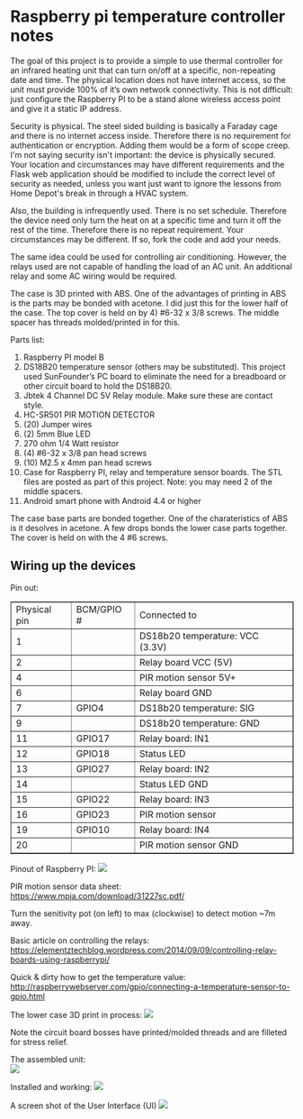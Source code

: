 # Raspberry pi temperature controller notes

The goal of this project is to provide a simple to use thermal controller for an infrared heating unit that can turn on/off at a specific, non-repeating date and time.  The physical location does not have internet access, so the unit must provide 100% of it’s own network connectivity. This is not difficult:  just configure the Raspberry PI to be a stand alone wireless access point and give it a static IP address. 

Security is physical.  The steel sided building is basically a Faraday cage and there is no internet access inside. Therefore there is no requirement for authentication or encryption. Adding them would be a form of scope creep.  I'm not saying security isn't important: the device is physically secured.  Your location and circumstances may have different requirements and the Flask web application should be modified to include the correct level of security as needed, unless you want just want to ignore the lessons from Home Depot's break in through a HVAC system. 

Also, the building is infrequently used.  There is no set schedule.  Therefore the device need only turn the heat on at a specific time and turn it off the rest of the time.  Therefore there is no repeat requirement.  Your circumstances may be different. If so, fork the code and add your needs.

The same idea could be used for controlling air conditioning.  However, the relays used are not capable of handling the load of an AC unit.  An additional relay and some AC wiring would be required.

The case is 3D printed with ABS.  One of the advantages of printing in ABS is the parts may be bonded with acetone.  I did just this for the lower half of the case.  The top cover is held on by 4) #6-32 x 3/8 screws.  The middle spacer has threads molded/printed in for this.

Parts list:
1. Raspberry PI model B
1. DS18B20 temperature sensor (others may be substituted). This project used SunFounder’s PC board to eliminate the need for a breadboard or other circuit board to hold the DS18B20.
1. Jbtek 4 Channel DC 5V Relay module.  Make sure these are contact style.
1. HC-SR501 PIR MOTION DETECTOR
1. (20) Jumper wires 
1. (2) 5mm Blue LED
1. 270 ohm 1/4 Watt resistor
1. (4) #6-32 x 3/8 pan head screws 
1. (10) M2.5 x 4mm pan head screws 
1. Case for Raspberry PI, relay and temperature sensor boards.  The STL files are posted as part of this project.  Note:  you may need 2 of the middle spacers.  
1. Android smart phone with Android 4.4 or higher 

The case base parts are bonded together.  One of the charateristics of ABS is it desolves in acetone.  A few drops bonds the lower case parts together. The cover is held on with the 4 #6 screws.

## Wiring up the devices

Pin out:
<table border=1><tr>
<td>Physical pin</td>
<td>BCM/GPIO #</td>
<td>Connected to</td></tr>
<tr><td>1</td><td></td><td>DS18b20 temperature: VCC (3.3V)</td></tr>
<tr><td>2</td><td></td><td>Relay board VCC (5V)</td></tr>
<tr><td>4</td><td></td><td>PIR motion sensor 5V+</td></tr>
<tr><td>6</td><td></td><td>Relay board GND</td></tr>
<tr><td>7</td><td>GPIO4</td><td>DS18b20 temperature: SIG</td></tr>
<tr><td>9</td><td></td><td>DS18b20 temperature: GND</td></tr>
<tr><td>11</td><td>GPIO17</td><td>Relay board: IN1</td></tr>
<tr><td>12</td><td>GPIO18</td><td>Status LED</td></tr>
<tr><td>13</td><td>GPIO27</td><td>Relay board: IN2</td></tr>
<tr><td>14</td><td></td><td>Status LED GND</td></tr>
<tr><td>15</td><td>GPIO22</td><td>Relay board: IN3</td></tr>
<tr><td>16</td><td>GPIO23</td><td>PIR motion sensor</td></tr>
<tr><td>19</td><td>GPIO10</td><td>Relay board: IN4</td></tr>
<tr><td>20</td><td></td><td>PIR motion sensor GND</td></tr>
</table>

Pinout of Raspberry PI:
![](https://az835927.vo.msecnd.net/sites/iot/Resources/images/PinMappings/RP2_Pinout.png)

PIR motion sensor data sheet:
<https://www.mpja.com/download/31227sc.pdf/>

Turn the senitivity pot (on left) to max (clockwise) to detect motion ~7m away.

Basic article on controlling the relays:
<https://elementztechblog.wordpress.com/2014/09/09/controlling-relay-boards-using-raspberrypi/>

Quick & dirty how to get the temperature value:
<http://raspberrywebserver.com/gpio/connecting-a-temperature-sensor-to-gpio.html>

The lower case 3D print in process:
![](http://moosewareinc.com//portfolio/images/3dprinted-parts/RaspberryPiControllerCase.jpeg)

Note the circuit board bosses have printed/molded threads and are filleted for stress relief.

The assembled unit:  
![](http://moosewareinc.com//portfolio/images/3dprinted-parts/TControllerCompleted.jpeg)

Installed and working:
![](http://moosewareinc.com//portfolio/images/3dprinted-parts/smart_thermostat_installed.jpeg)

A screen shot of the User Interface (UI)
![](http://moosewareinc.com//portfolio/images/Screenshot_1491054776.png)

